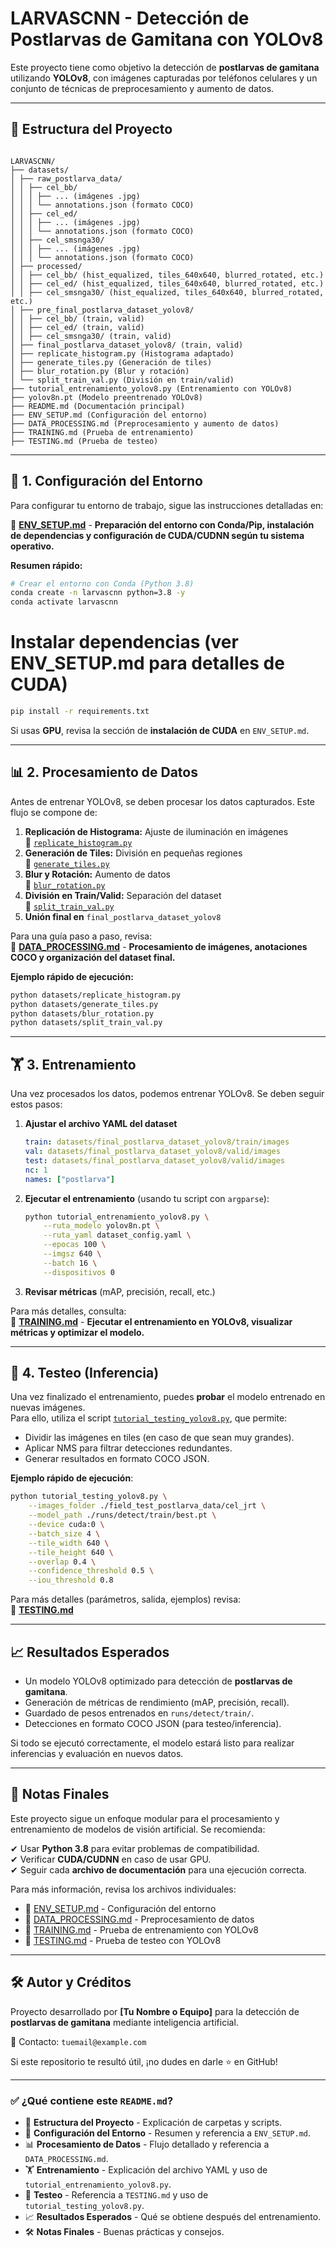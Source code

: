 # LARVASCNN - Detección de Postlarvas de Gamitana con YOLOv8

Este proyecto tiene como objetivo la detección de **postlarvas de gamitana** utilizando **YOLOv8**, con imágenes capturadas por teléfonos celulares y un conjunto de técnicas de preprocesamiento y aumento de datos.

---

## 📂 Estructura del Proyecto

```

LARVASCNN/
├── datasets/
│ ├── raw_postlarva_data/
│ │ ├── cel_bb/
│ │ │ ├── ... (imágenes .jpg)
│ │ │ └── annotations.json (formato COCO)
│ │ ├── cel_ed/
│ │ │ ├── ... (imágenes .jpg)
│ │ │ └── annotations.json (formato COCO)
│ │ ├── cel_smsnga30/
│ │ │ ├── ... (imágenes .jpg)
│ │ │ └── annotations.json (formato COCO)
│ ├── processed/
│ │ ├── cel_bb/ (hist_equalized, tiles_640x640, blurred_rotated, etc.)
│ │ ├── cel_ed/ (hist_equalized, tiles_640x640, blurred_rotated, etc.)
│ │ ├── cel_smsnga30/ (hist_equalized, tiles_640x640, blurred_rotated, etc.)
│ ├── pre_final_postlarva_dataset_yolov8/
│ │ ├── cel_bb/ (train, valid)
│ │ ├── cel_ed/ (train, valid)
│ │ ├── cel_smsnga30/ (train, valid)
│ ├── final_postlarva_dataset_yolov8/ (train, valid)
│ ├── replicate_histogram.py (Histograma adaptado)
│ ├── generate_tiles.py (Generación de tiles)
│ ├── blur_rotation.py (Blur y rotación)
│ └── split_train_val.py (División en train/valid)
├── tutorial_entrenamiento_yolov8.py (Entrenamiento con YOLOv8)
├── yolov8n.pt (Modelo preentrenado YOLOv8)
├── README.md (Documentación principal)
├── ENV_SETUP.md (Configuración del entorno)
├── DATA_PROCESSING.md (Preprocesamiento y aumento de datos)
├── TRAINING.md (Prueba de entrenamiento)
├── TESTING.md (Prueba de testeo)
```

---

## 🚀 1. Configuración del Entorno

Para configurar tu entorno de trabajo, sigue las instrucciones detalladas en:

📄 **[ENV_SETUP.md](ENV_SETUP.md)** - **Preparación del entorno con Conda/Pip, instalación de dependencias y configuración de CUDA/CUDNN según tu sistema operativo.**

**Resumen rápido:**

```bash
# Crear el entorno con Conda (Python 3.8)
conda create -n larvascnn python=3.8 -y
conda activate larvascnn
```

# Instalar dependencias (ver ENV_SETUP.md para detalles de CUDA)

```bash
pip install -r requirements.txt
```

Si usas **GPU**, revisa la sección de **instalación de CUDA** en `ENV_SETUP.md`.

---

## 📊 2. Procesamiento de Datos

Antes de entrenar YOLOv8, se deben procesar los datos capturados. Este flujo se compone de:

1. **Replicación de Histograma:** Ajuste de iluminación en imágenes  
   📄 [`replicate_histogram.py`](datasets/replicate_histogram.py)
2. **Generación de Tiles:** División en pequeñas regiones  
   📄 [`generate_tiles.py`](datasets/generate_tiles.py)
3. **Blur y Rotación:** Aumento de datos  
   📄 [`blur_rotation.py`](datasets/blur_rotation.py)
4. **División en Train/Valid:** Separación del dataset  
   📄 [`split_train_val.py`](datasets/split_train_val.py)
5. **Unión final en** `final_postlarva_dataset_yolov8`

Para una guía paso a paso, revisa:  
📄 **[DATA_PROCESSING.md](DATA_PROCESSING.md)** - **Procesamiento de imágenes, anotaciones COCO y organización del dataset final.**

**Ejemplo rápido de ejecución:**

```bash
python datasets/replicate_histogram.py
python datasets/generate_tiles.py
python datasets/blur_rotation.py
python datasets/split_train_val.py
```

---

## 🏋️ 3. Entrenamiento

Una vez procesados los datos, podemos entrenar YOLOv8. Se deben seguir estos pasos:

1. **Ajustar el archivo YAML del dataset**
   ```yaml
   train: datasets/final_postlarva_dataset_yolov8/train/images
   val: datasets/final_postlarva_dataset_yolov8/valid/images
   test: datasets/final_postlarva_dataset_yolov8/valid/images
   nc: 1
   names: ["postlarva"]
   ```
2. **Ejecutar el entrenamiento** (usando tu script con `argparse`):
   ```bash
   python tutorial_entrenamiento_yolov8.py \
       --ruta_modelo yolov8n.pt \
       --ruta_yaml dataset_config.yaml \
       --epocas 100 \
       --imgsz 640 \
       --batch 16 \
       --dispositivos 0
   ```
3. **Revisar métricas** (mAP, precisión, recall, etc.)

Para más detalles, consulta:  
📄 **[TRAINING.md](TRAINING.md)** - **Ejecutar el entrenamiento en YOLOv8, visualizar métricas y optimizar el modelo.**

---

## 🧪 4. Testeo (Inferencia)

Una vez finalizado el entrenamiento, puedes **probar** el modelo entrenado en nuevas imágenes.  
Para ello, utiliza el script [`tutorial_testing_yolov8.py`](tutorial_testing_yolov8.py), que permite:

- Dividir las imágenes en tiles (en caso de que sean muy grandes).
- Aplicar NMS para filtrar detecciones redundantes.
- Generar resultados en formato COCO JSON.

**Ejemplo rápido de ejecución**:

```bash
python tutorial_testing_yolov8.py \
    --images_folder ./field_test_postlarva_data/cel_jrt \
    --model_path ./runs/detect/train/best.pt \
    --device cuda:0 \
    --batch_size 4 \
    --tile_width 640 \
    --tile_height 640 \
    --overlap 0.4 \
    --confidence_threshold 0.5 \
    --iou_threshold 0.8
```

Para más detalles (parámetros, salida, ejemplos) revisa:  
📄 **[TESTING.md](TESTING.md)**

---

## 📈 Resultados Esperados

- Un modelo YOLOv8 optimizado para detección de **postlarvas de gamitana**.
- Generación de métricas de rendimiento (mAP, precisión, recall).
- Guardado de pesos entrenados en `runs/detect/train/`.
- Detecciones en formato COCO JSON (para testeo/inferencia).

Si todo se ejecutó correctamente, el modelo estará listo para realizar inferencias y evaluación en nuevos datos.

---

## 📌 Notas Finales

Este proyecto sigue un enfoque modular para el procesamiento y entrenamiento de modelos de visión artificial. Se recomienda:

✔ Usar **Python 3.8** para evitar problemas de compatibilidad.  
✔ Verificar **CUDA/CUDNN** en caso de usar GPU.  
✔ Seguir cada **archivo de documentación** para una ejecución correcta.

Para más información, revisa los archivos individuales:

- 📄 [ENV_SETUP.md](ENV_SETUP.md) - Configuración del entorno
- 📄 [DATA_PROCESSING.md](DATA_PROCESSING.md) - Preprocesamiento de datos
- 📄 [TRAINING.md](TRAINING.md) - Prueba de entrenamiento con YOLOv8
- 📄 [TESTING.md](TESTING.md) - Prueba de testeo con YOLOv8

---

## 🛠 Autor y Créditos

Proyecto desarrollado por **[Tu Nombre o Equipo]** para la detección de **postlarvas de gamitana** mediante inteligencia artificial.

📧 Contacto: `tuemail@example.com`

Si este repositorio te resultó útil, ¡no dudes en darle ⭐ en GitHub!

---

### ✅ **¿Qué contiene este `README.md`?**

- 📂 **Estructura del Proyecto** - Explicación de carpetas y scripts.
- 🚀 **Configuración del Entorno** - Resumen y referencia a `ENV_SETUP.md`.
- 📊 **Procesamiento de Datos** - Flujo detallado y referencia a `DATA_PROCESSING.md`.
- 🏋️ **Entrenamiento** - Explicación del archivo YAML y uso de `tutorial_entrenamiento_yolov8.py`.
- 🧪 **Testeo** - Referencia a `TESTING.md` y uso de `tutorial_testing_yolov8.py`.
- 📈 **Resultados Esperados** - Qué se obtiene después del entrenamiento.
- 🛠 **Notas Finales** - Buenas prácticas y consejos.
